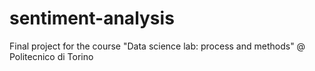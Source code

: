 # sentiment-analysis
Final project for the course "Data science lab: process and methods" @ Politecnico di Torino
